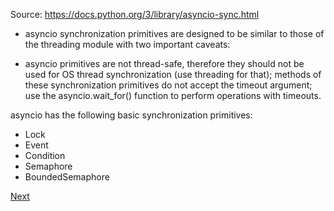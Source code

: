Source: https://docs.python.org/3/library/asyncio-sync.html

- asyncio synchronization primitives are designed to be similar to those of the threading module with two important caveats:

- asyncio primitives are not thread-safe, therefore they should not be used for OS thread synchronization (use threading for that);
methods of these synchronization primitives do not accept the timeout argument; use the asyncio.wait_for() function to perform operations with timeouts.

asyncio has the following basic synchronization primitives:

- Lock
- Event
- Condition
- Semaphore
- BoundedSemaphore

[Next](./what_next.md)